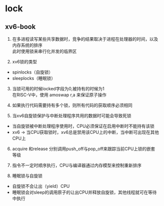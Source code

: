 # lock

## xv6-book

1. 在多进程读写某些共享数据时，竞争的结果取决于进程在处理器的时间，以及内存系统的排序\
此时使用锁来串行化并发的临界区

2. xv6锁的类型

- spinlocks（自旋锁）
- sleeplocks（睡眠锁）

3. 当锁可用的时候locked字段为0,被持有的时候为1\
在RISC-V中，使用 amoswap r,a 来保证原子操作

4. 如果执行代码需要持有多个锁，则所有代码的获取顺序必须相同

5. 当xv6自旋锁保护与中断处理程序共用的数据时可能会导致死锁

- 当自旋锁被中断处理程序使用时，CPU必须保证在启用中断时不能持有该锁
- xv6 -> 当CPU获取锁时，xv6总是禁用该CPU上的中断，当中断可出现在其他CPU上

6. acquire 和release 分别调用push_off与pop_off来跟踪当前CPU上锁的嵌套等级

7. 指令不一定时顺序执行，CPU与编译器通过内存模型来控制重新排序

8. 睡眠锁与自旋锁

- 自旋锁不会让出（yield）CPU
- 睡眠锁会对sleep的调用原子的让出CPU并释放自旋锁，其他线程就可在等待中执行